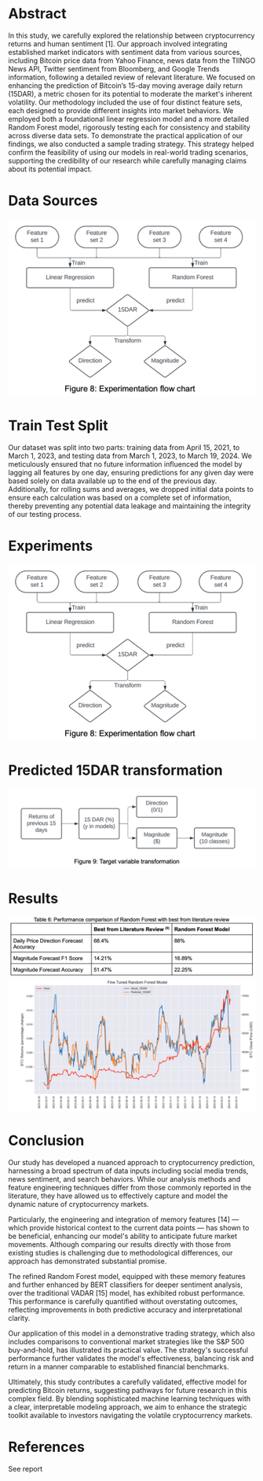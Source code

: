 # Abstract
In this study, we carefully explored the relationship between cryptocurrency returns and human sentiment [1]. Our approach involved integrating established market indicators with sentiment data from various sources, including Bitcoin price data from Yahoo Finance, news data from the TIINGO News API, Twitter sentiment from Bloomberg, and Google Trends information, following a detailed review of relevant literature. We focused on enhancing the prediction of Bitcoin’s 15-day moving average daily return (15DAR), a metric chosen for its potential to moderate the market's inherent volatility. Our methodology included the use of four distinct feature sets, each designed to provide different insights into market behaviors. We employed both a foundational linear regression model and a more detailed Random Forest model, rigorously testing each for consistency and stability across diverse data sets. To demonstrate the practical application of our findings, we also conducted a sample trading strategy. This strategy helped confirm the feasibility of using our models in real-world trading scenarios, supporting the credibility of our research while carefully managing claims about its potential impact.

# Data Sources
![alt text](Figure/image-1.png)

# Train Test Split
Our dataset was split into two parts: training data from April 15, 2021, to March 1, 2023, and testing data from March 1, 2023, to March 19, 2024. We meticulously ensured that no future information influenced the model by lagging all features by one day, ensuring predictions for any given day were based solely on data available up to the end of the previous day. Additionally, for rolling sums and averages, we dropped initial data points to ensure each calculation was based on a complete set of information, thereby preventing any potential data leakage and maintaining the integrity of our testing process.

# Experiments
![alt text](Figure/image-1.png)

# Predicted 15DAR transformation
![alt text](Figure/image-2.png)

# Results
![alt text](Figure/image-3.png)
![alt text](Figure/image-4.png)

# Conclusion
Our study has developed a nuanced approach to cryptocurrency prediction, harnessing a broad spectrum of data inputs including social media trends, news sentiment, and search behaviors. While our analysis methods and feature engineering techniques differ from those commonly reported in the literature, they have allowed us to effectively capture and model the dynamic nature of cryptocurrency markets.

Particularly, the engineering and integration of memory features [14] — which provide historical context to the current data points — has shown to be beneficial, enhancing our model's ability to anticipate future market movements. Although comparing our results directly with those from existing studies is challenging due to methodological differences, our approach has demonstrated substantial promise.

The refined Random Forest model, equipped with these memory features and further enhanced by BERT classifiers for deeper sentiment analysis, over the traditional VADAR [15] model, has exhibited robust performance. This performance is carefully quantified without overstating outcomes, reflecting improvements in both predictive accuracy and interpretational clarity.

Our application of this model in a demonstrative trading strategy, which also includes comparisons to conventional market strategies like the S&P 500 buy-and-hold, has illustrated its practical value. The strategy's successful performance further validates the model's effectiveness, balancing risk and return in a manner comparable to established financial benchmarks.

Ultimately, this study contributes a carefully validated, effective model for predicting Bitcoin returns, suggesting pathways for future research in this complex field. By blending sophisticated machine learning techniques with a clear, interpretable modeling approach, we aim to enhance the strategic toolkit available to investors navigating the volatile cryptocurrency markets.


# References
See report 